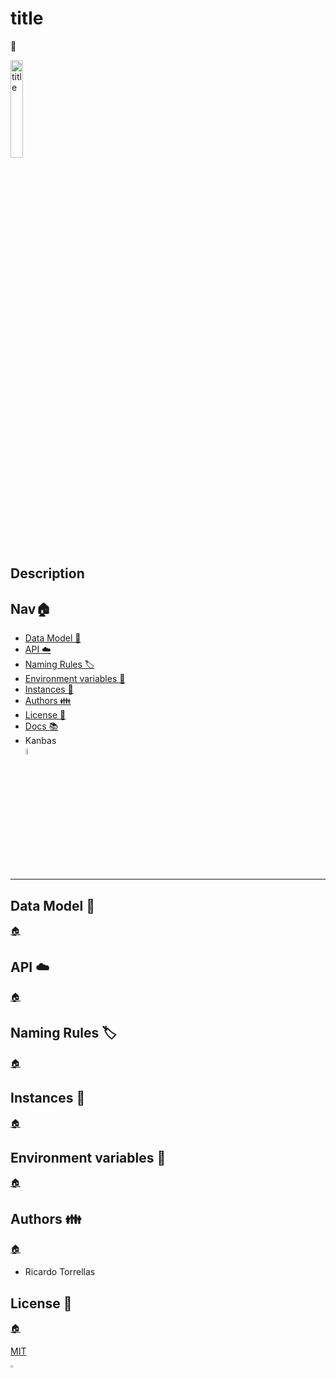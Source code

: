 # title

👻

<img src="" alt="title" width="20%">

## Description

<h2 id="nav">Nav🏠 </h2>

* [Data Model 💾](#data-model)
* [API ☁️](#api)
* [Naming Rules 🏷️](#naming-rules)
* [Environment variables 🔐](#environment-variables)
* [Instances 🧮](#instances)
* [Authors 👪](#authors)
* [License 📄](#license)
* [Docs 📚](https://user-name.github.io/project-name)
* Kanbas</br>
<a href="https://github.com/users/Rick-torrellas/projects/2" title="kanbas"><img width="5%" src="https://res.cloudinary.com/rick-rick-torrellas/image/upload/v1629301660/icons/kanban_oifhu7.png"/></a>

***



<h2 id="data-model">Data Model 💾</h2>

[🏠](#nav "Back home")

<h2 id="api">API ☁️</h2>

[🏠](#nav "Back home")

<h2 id="naming-rules">Naming Rules 🏷️</h2>

[🏠](#nav "Back home")

<h2 id="instances">Instances 🧮 </h2>

[🏠](#nav "Back home")

<h2 id="environment-variables">Environment variables 🔐</h2>

[🏠](#nav "Back home")

<h2 id="authors">Authors 👪</h2>

[🏠](#nav "Back home")

* Ricardo Torrellas

<h2 id="license">License 📄</h2>

[🏠](#nav "Back home")

[MIT](./LICENSE)

<img src="https://res.cloudinary.com/rick-rick-torrellas/image/upload/v1632064143/icons/pill_sakm1z.svg" alt="template" width="3%">
